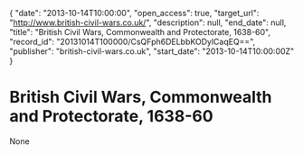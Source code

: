 {
  "date": "2013-10-14T10:00:00", 
  "open_access": true, 
  "target_url": "http://www.british-civil-wars.co.uk/", 
  "description": null, 
  "end_date": null, 
  "title": "British Civil Wars, Commonwealth and Protectorate, 1638-60", 
  "record_id": "20131014T100000/CsQFph6DELbbKODylCaqEQ==", 
  "publisher": "british-civil-wars.co.uk", 
  "start_date": "2013-10-14T10:00:00Z"
}

# British Civil Wars, Commonwealth and Protectorate, 1638-60

None